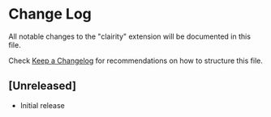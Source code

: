# Change Log

All notable changes to the "clairity" extension will be documented in this file.

Check [Keep a Changelog](http://keepachangelog.com/) for recommendations on how to structure this file.

## [Unreleased]

- Initial release
